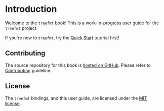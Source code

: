 # Introduction

Welcome to the `treefmt` book! This is a work-in-progress user guide for the `treefmt` project.

If you're new to `treefmt`, try the [Quick Start](./quickstart.md) tutorial first!

## Contributing

The source repository for this book is [hosted on GitHub](https://github.com/numtide/treefmt/docs). Please refer to [Contributing](contributing.md) guideline.

## License

The `treefmt` bindings, and this user guide, are licensed under the [MIT license](LICENSE.md).
